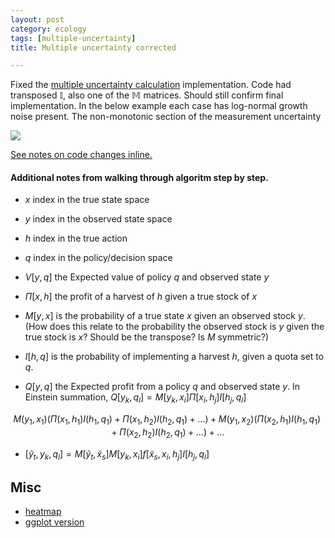 ```yaml
---
layout: post
category: ecology
tags: [multiple-uncertainty]
title: Multiple uncertainty corrected

---
```


Fixed the [multiple uncertainty calculation](http://www.carlboettiger.info/2012/11/01/multiple-uncertainty-corrections.html) implementation.  Code had transposed $\mathbb{I}$, also one of the $\mathbb{M}$ matrices.  Should still confirm final implementation.  In the below example each case has log-normal growth noise present.  The non-monotonic section of the measurement uncertainty

![](http://www.carlboettiger.info/assets/figures/2012-11-17-f6c225f69f-policyfunctions.png) 


[See notes on code changes inline.](https://github.com/cboettig/pdg-control/commit/954cea9310063150bb42567b19caa272b34d32c2)



#### Additional notes from walking through algoritm step by step.  


- $x$ index in the true state space
- $y$ index in the observed state space
- $h$ index in the true action 
- $q$ index in the policy/decision space

- $V[y,q]$ the Expected value of policy $q$ and observed state $y$
- $\Pi[x,h]$ the profit of a harvest of $h$ given a true stock of $x$
- $M[y,x]$ is the probability of a true state $x$ given an observed stock $y$.  (How does this relate to the probability the observed stock is $y$ given the true stock is $x$? Should be the transpose?  Is $M$ symmetric?)
- $I[h,q]$ is the probability of implementing a harvest $h$, given a quota set to $q$.   
- $Q[y,q]$ the Expected profit from a policy $q$ and observed state $y$.  In Einstein summation, $Q[y_k,q_l] = M[y_k, x_i] \Pi[x_i,h_j] I[h_j, q_l]$

$$M(y_1, x_1) (\Pi(x_1,h_1)I(h_1, q_1) + \Pi(x_1,h_2)I(h_2, q_1) + \dots) +  M(y_1, x_2) (\Pi(x_2,h_1)I(h_1, q_1) + \Pi(x_2,h_2)I(h_2, q_1) + \dots)  +\dots$$
- $[\tilde{y}_t, y_k, q_l] = M[\tilde{y}_t, \tilde{x}_s] M[y_k, x_i] f[\tilde{x}_s, x_i, h_j] I[h_j, q_l]$


## Misc


- [heatmap](http://flowingdata.com/2010/01/21/how-to-make-a-heatmap-a-quick-and-easy-solution/)
- [ggplot version](http://learnr.wordpress.com/2010/01/26/ggplot2-quick-heatmap-plotting/)



